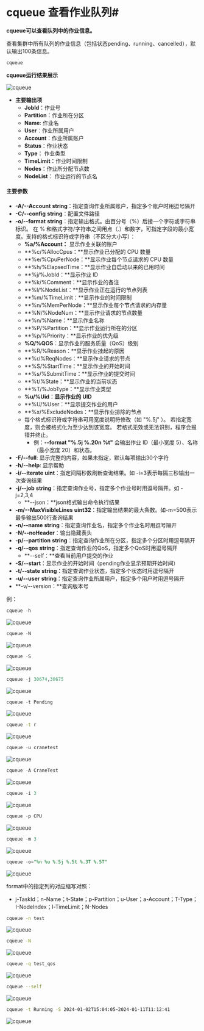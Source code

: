 # cqueue 查看作业队列#

**cqueue可以查看队列中的作业信息。**

查看集群中所有队列的作业信息（包括状态pending、running、cancelled），默认输出100条信息。

~~~bash
cqueue
~~~

**cqueue运行结果展示**

![cqueue](../images/cqueue/cqueue.png)

- **主要输出项**
  - **JobId**：作业号
  - **Partition**：作业所在分区
  - **Name**: 作业名
  - **User**：作业所属用户
  - **Account**：作业所属账户
  - **Status**：作业状态
  - **Type**： 作业类型
  - **TimeLimit**：作业时间限制
  - **Nodes**：作业所分配节点数
  - **NodeList**： 作业运行的节点名

#### **主要参数**

- **-A/--Account** **string**：指定查询作业所属账户，指定多个账户时用逗号隔开
- **-C/--config** **string**：配置文件路径
- **-o/--format** **string**：指定输出格式。由百分号（%）后接一个字符或字符串标识。 在 % 和格式字符/字符串之间用点（.）和数字，可指定字段的最小宽度。支持的格式标识符或字符串（不区分大小写）：
  - **%a/%Account：** 显示作业关联的账户
  - **%c/%AllocCpus：**显示作业已分配的 CPU 数量
  - **%e/%CpuPerNode：**显示作业每个节点请求的 CPU 数量
  - **%h/%ElapsedTime：**显示作业自启动以来的已用时间
  - **%j/%JobId：**显示作业 ID
  - **%k/%Comment：**显示作业的备注
  - **%l/%NodeList：**显示作业正在运行的节点列表
  - **%m/%TimeLimit：**显示作业的时间限制
  - **%n/%MemPerNode：**显示作业每个节点请求的内存量
  - **%N/%NodeNum：**显示作业请求的节点数量
  - **%n/%Name：**显示作业名称
  - **%P/%Partition：**显示作业运行所在的分区
  - **%p/%Priority：**显示作业的优先级
  - **%Q/%QOS**：显示作业的服务质量（QoS）级别
  - **%R/%Reason：**显示作业挂起的原因
  - **%r/%ReqNodes：**显示作业请求的节点
  - **%S/%StartTime：**显示作业的开始时间
  - **%s/%SubmitTime：**显示作业的提交时间
  - **%t/%State：**显示作业的当前状态
  - **%T/%JobType：**显示作业类型
  - **%u/%Uid：显示作业的 UID**
  - **%U/%User：**显示提交作业的用户
  - **%x/%ExcludeNodes：**显示作业排除的节点
  - 每个格式标识符或字符串可用宽度说明符修改（如 "%.5j" ）。 若指定宽度，则会被格式化为至少达到该宽度。 若格式无效或无法识别，程序会报错并终止。 
    - 例：**--format "%.5j %.20n %t"** 会输出作业 ID（最小宽度 5）、名称（最小宽度 20）和状态。
- **-F/--full**: 显示完整的内容，如果未指定，默认每项输出30个字符
- **-h/--help**: 显示帮助
- **-i/--iterate** **uint**：指定间隔秒数刷新查询结果。如 -i=3表示每隔三秒输出一次查询结果
- **-j/--job** **string**：指定查询作业号，指定多个作业号时用逗号隔开。如 -j=2,3,4
  - **--json：**json格式输出命令执行结果
- **-m/--MaxVisibleLines** **uint32**：指定输出结果的最大条数。如-m=500表示最多输出500行查询结果
- **-n/--name** **string**：指定查询作业名，指定多个作业名时用逗号隔开
- **-N/--noHeader**：输出隐藏表头
- **-p/--partition** **string**：指定查询作业所在分区，指定多个分区时用逗号隔开
- **-q/--qos** **string**：指定查询作业的QoS，指定多个QoS时用逗号隔开
  - **--self：**查看当前用户提交的作业
- **-S/--start**：显示作业的开始时间（pending作业显示预期开始时间）
- **-t/--state** **string**：指定查询作业状态，指定多个状态时用逗号隔开
- **-u/--user** **string**：指定查询作业所属用户，指定多个用户时用逗号隔开
- **-v/--version：**查询版本号

例：

```SQL
cqueue -h
```
![cqueue](../images/cqueue/cqueue_h.png)

```SQL
cqueue -N
```
![cqueue](../images/cqueue/cqueue_H.png)

```SQL
cqueue -S
```
![cqueue](../images/cqueue/cqueue_S.png)

```SQL
cqueue -j 30674,30675
```
![cqueue](../images/cqueue/cqueue_j.png)

```SQL
cqueue -t Pending
```
![cqueue](../images/cqueue/cqueue_t.png)

```Bash
cqueue -t r
```
![cqueue](../images/cqueue/cqueue_tr.png)

```SQL
cqueue -u cranetest
```
![cqueue](../images/cqueue/cqueue_u.png)

```SQL
cqueue -A CraneTest
```
![cqueue](../images/cqueue/cqueue_A.png)

```SQL
cqueue -i 3
```
![cqueue](../images/cqueue/cqueue_i.png)

```SQL
cqueue -p CPU
```
![cqueue](../images/cqueue/cqueue_p.png)

```SQL
cqueue -m 3
```
![cqueue](../images/cqueue/cqueue_m.png)

```SQL
cqueue -o="%n %u %.5j %.5t %.3T %.5T"
```
![cqueue](../images/cqueue/cqueue_o.png)

format中的指定列的对应缩写对照：

- j-TaskId；n-Name；t-State；p-Partition；u-User；a-Account；T-Type；I-NodeIndex；l-TimeLimit；N-Nodes

```Bash
cqueue -n test
```
![cqueue](../images/cqueue/cqueue_n1.png)

```Bash
cqueue -N
```
![cqueue](../images/cqueue/cqueue_N2.png)

```Bash
cqueue -q test_qos
```
![cqueue](../images/cqueue/cqueue_q.png)

```Bash
cqueue --self
```
![cqueue](../images/cqueue/cqueue_self.png)

```Bash
cqueue -t Running -S 2024-01-02T15:04:05~2024-01-11T11:12:41
```
![cqueue](../images/cqueue/cqueue_tRunning.png)